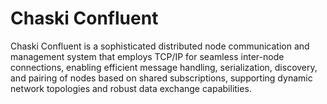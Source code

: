 # Chaski Confluent

Chaski Confluent is a sophisticated distributed node communication and management 
system that employs TCP/IP for seamless inter-node connections, enabling efficient 
message handling, serialization, discovery, and pairing of nodes based on shared 
subscriptions, supporting dynamic network topologies and robust data exchange capabilities.


